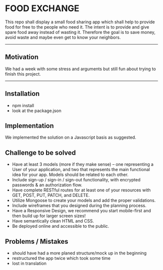# FOOD EXCHANGE

This repo shall display a small food sharing app which shall help to provide food for free to the people who need it. The intent is to provide and give spare food away instead of wasting it. Therefore the goal is to save money, avoid waste and maybe even get to know your neighbors.

---

## Motivation

We had a week with some stress and arguments but still fun about trying to finish this project.

---

## Installation

* npm install
* look at the package.json

## Implementation

We implemented the solution on a Javascript basis as suggested.

## Challenge to be solved


* Have at least 3 models (more if they make sense) – one representing a User of your application, and two that represents the main functional idea for your app. Models should be related to each other.
* Include sign-up / sign-in / sign-out functionality, with encrypted passwords & an authorization flow.
* Have complete RESTful routes for at least one of your resources with GET, POST, PUT, PATCH, and DELETE.
* Utilize Mongoose to create your models and add the proper validations.
* Include wireframes that you designed during the planning process.
* Have a Responsive Design, we recommend you start mobile-first and then build up for larger screen sizes!
* Have semantically clean HTML and CSS.
* Be deployed online and accessible to the public.


## Problems / Mistakes

* should have had a more planed structure/mock up in the beginning
* restructured the app twice which took some time
* lost in translation

